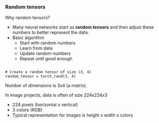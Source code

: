 ### Random tensors

Why random tensors?
- Many neural networks start as **random tensors** and then adjust these numbers to better represent the data.
- Basic algorithm
	- Start with random numbers
	- Learn from data
	- Update random numbers
	- Repeat until good enough

```code

# Create a random tensor of size (3, 4)
random_tensor = torch.rand(3, 4)
```

Number of dimensions is 3x4 (a matrix).

In image projects, data is often of size 224x224x3
- 224 pixels (horizontal x vertical)
- 3 colors (RGB)
- Typical representation for images is height x width x colors

